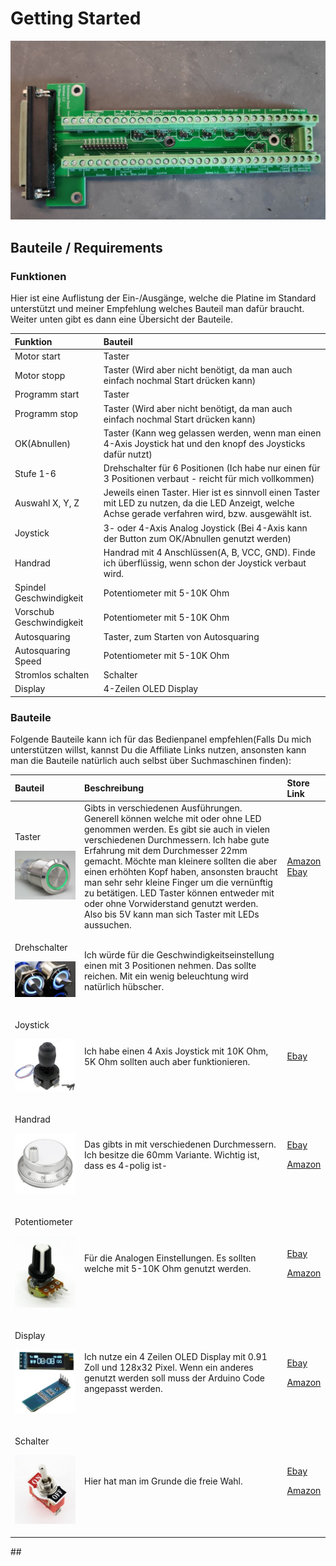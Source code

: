 # Getting Started



![Extension Panel](../.gitbook/assets/img_20200325_163022_cropped.jpg)

## Bauteile / Requirements

### Funktionen

Hier ist eine Auflistung der Ein-/Ausgänge, welche die Platine im Standard unterstützt und meiner Empfehlung welches Bauteil man dafür braucht. Weiter unten gibt es dann eine Übersicht der Bauteile.

| Funktion | Bauteil |
| :--- | :--- |
| Motor start | Taster |
| Motor stopp | Taster \(Wird aber nicht benötigt, da man auch einfach nochmal Start drücken kann\) |
| Programm start | Taster |
| Programm stop | Taster \(Wird aber nicht benötigt, da man auch einfach nochmal Start drücken kann\) |
| OK\(Abnullen\) | Taster \(Kann weg gelassen werden, wenn man einen 4-Axis Joystick hat und den knopf des Joysticks dafür nutzt\) |
| Stufe 1-6 | Drehschalter für 6 Positionen \(Ich habe nur einen für 3 Positionen verbaut - reicht für mich vollkommen\) |
| Auswahl X, Y, Z | Jeweils einen Taster. Hier ist es sinnvoll einen Taster mit LED zu nutzen, da die LED Anzeigt, welche Achse gerade verfahren wird, bzw. ausgewählt ist. |
| Joystick | 3- oder 4-Axis Analog Joystick \(Bei 4-Axis kann der Button zum OK/Abnullen genutzt werden\) |
| Handrad | Handrad mit 4 Anschlüssen\(A, B, VCC, GND\). Finde ich überflüssig, wenn schon der Joystick verbaut wird. |
| Spindel Geschwindigkeit | Potentiometer mit 5-10K Ohm |
| Vorschub Geschwindigkeit | Potentiometer mit 5-10K Ohm |
| Autosquaring | Taster, zum Starten von Autosquaring |
| Autosquaring Speed | Potentiometer mit 5-10K Ohm |
| Stromlos schalten | Schalter |
| Display | 4-Zeilen OLED Display |

### Bauteile

Folgende Bauteile kann ich für das Bedienpanel empfehlen\(Falls Du mich unterstützen willst, kannst Du die Affiliate Links nutzen, ansonsten kann man die Bauteile natürlich auch selbst über Suchmaschinen finden\):

<table>
  <thead>
    <tr>
      <th style="text-align:left">Bauteil</th>
      <th style="text-align:left">Beschreibung</th>
      <th style="text-align:left">Store Link</th>
    </tr>
  </thead>
  <tbody>
    <tr>
      <td style="text-align:left">
        <p>Taster</p>
        <p>
          <img src="../.gitbook/assets/taster_led.jpg" alt/>
        </p>
      </td>
      <td style="text-align:left">Gibts in verschiedenen Ausf&#xFC;hrungen. Generell k&#xF6;nnen welche
        mit oder ohne LED genommen werden. Es gibt sie auch in vielen verschiedenen
        Durchmessern. Ich habe gute Erfahrung mit dem Durchmesser 22mm gemacht.
        M&#xF6;chte man kleinere sollten die aber einen erh&#xF6;hten Kopf haben,
        ansonsten braucht man sehr sehr kleine Finger um die vern&#xFC;nftig zu
        bet&#xE4;tigen. LED Taster k&#xF6;nnen entweder mit oder ohne Vorwiderstand
        genutzt werden. Also bis 5V kann man sich Taster mit LEDs aussuchen.</td>
      <td
      style="text-align:left"><a href="https://amzn.to/2wyopHt">Amazon</a>
        <br /><a href="http://rover.ebay.com/rover/1/707-53477-19255-0/1?ff3=4&amp;pub=5575576561&amp;toolid=10001&amp;campid=5338665749&amp;customid=&amp;mpre=https%3A%2F%2Fwww.ebay.de%2Fitm%2FSchalter-Taster-beleuchtet-LED-16-19-22mm-Klingel-Druckschalter-Klingeltaster%2F311618190726%3F_trkparms%3Dispr%253D1%26hash%3Ditem488de43d86%3Am%3Am_A8rk6yWEWQO9lL4XBHr-g%26enc%3DAQAEAAACUBPxNw%252BVj6nta7CKEs3N0qXGBKxoyUlyl9wldGRYUmSslFgUNgzk5kEbyqmgR0KEM5KcchTaDnqcbV7ibmbxCq%252B%252Bo7ED4CDceqR58uDOA4fztMJtnsmKMaQd8zn8YJ1Vh27gRT%252FCQgcUXFo0x1oZaH%252Bsa18Hy0Kxa2I5JOuawabl5mPbL0HbLazmCa5eN1hQc60VCfkihg97PFvz1moRdX6iFCZ86rSyrL3IZV0wpQ%252Fux8SiwbBZ2p1juGRJ6%252B56qI4FoSkTdJc8X5T7muY%252FU4zEWsMq%252BJW%252BoiYWDBg1BK%252BuZZE0CmcfVqrsqJAeRAbnqPwypViaf8OPCVKiD7XZlXRDl6xFFe3lSxI5GJmCye4dLhb7pQLSHNXziJvRJs5ZTMMYj0W%252BBSStWw%252BgMdj7nVBrD3N%252FBvOSGwuR8HlSSS5W81BhBf9FOmJyjVEfaAWCwrfQUtHch78yr2YrK91AFa9IN7BOKp8CIll4g4CR%252BCGSns4tDdgGWcGAagwn2Th7EoXs2NDQnfFUDAkJgDzeuxhg5iCWxutQag8tp39w3K4SnL9XTy2IkQliQj5%252BA1FFzowyqfx6%252FYdUojHRXtmGEn8mnb8utfMSu1vRraavbJ32sbhuod9nOTRZoc77rm4hM5C8NVvjAEFQfFSwrR%252BmrIEqYEKU5Y6Fnd60%252F1n2qNgcJVQ1SV0MSNpXXga35G3qpFaFJ8O2HoHtOYXz7Pf7K7kLq%252BwFqcEeKv%252BXo5xt8c5ZQmoRLZlN3YxFAXLd6m8yEwcz6e7SqiZBKvOvZBj8WKY%253D%26checksum%3D31161819072634d3723e04f945f4895b15cbd478fcd5">Ebay</a>
        </td>
    </tr>
    <tr>
      <td style="text-align:left">
        <p>Drehschalter</p>
        <p>
          <img src="../.gitbook/assets/3_position_switch.jpg" alt/>
        </p>
      </td>
      <td style="text-align:left">Ich w&#xFC;rde f&#xFC;r die Geschwindigkeitseinstellung einen mit 3 Positionen
        nehmen. Das sollte reichen. Mit ein wenig beleuchtung wird nat&#xFC;rlich
        h&#xFC;bscher.</td>
      <td style="text-align:left"></td>
    </tr>
    <tr>
      <td style="text-align:left">
        <p>Joystick</p>
        <p>
          <img src="../.gitbook/assets/joystick.jpg" alt/>
        </p>
      </td>
      <td style="text-align:left">Ich habe einen 4 Axis Joystick mit 10K Ohm, 5K Ohm sollten auch aber funktionieren.</td>
      <td
      style="text-align:left"><a href="http://rover.ebay.com/rover/1/707-53477-19255-0/1?ff3=4&amp;pub=5575576561&amp;toolid=10001&amp;campid=5338665749&amp;customid=&amp;mpre=https%3A%2F%2Fwww.ebay.de%2Fsch%2Fi.html%3F_osacat%3D58168%26_odkw%3Ddrehschalter%2B3%2Bled%26_from%3DR40%26_trksid%3Dm570.l1313%26_nkw%3D4%2Baxis%2Bjoystick%26_sacat%3D0">Ebay</a>
        </td>
    </tr>
    <tr>
      <td style="text-align:left">
        <p>Handrad</p>
        <p>
          <img src="../.gitbook/assets/handrad.jpg" alt/>
        </p>
      </td>
      <td style="text-align:left">Das gibts in mit verschiedenen Durchmessern. Ich besitze die 60mm Variante.
        Wichtig ist, dass es 4-polig ist-</td>
      <td style="text-align:left">
        <p><a href="http://rover.ebay.com/rover/1/707-53477-19255-0/1?ff3=4&amp;pub=5575576561&amp;toolid=10001&amp;campid=5338665749&amp;customid=&amp;mpre=https%3A%2F%2Fwww.ebay.de%2Fsch%2Fi.html%3F_osacat%3D0%26_odkw%3Dhandrad%26_from%3DR40%26_trksid%3Dp2334524.m570.l1313.TR12.TRC2.A0.H0.Xhandrad%2Bcnc.TRS0%26_nkw%3Dhandrad%2Bcnc%26_sacat%3D0">Ebay</a>
        </p>
        <p><a href="https://amzn.to/39t1zy1">Amazon</a>
        </p>
      </td>
    </tr>
    <tr>
      <td style="text-align:left">
        <p>Potentiometer</p>
        <p>
          <img src="../.gitbook/assets/poti.jpg" alt/>
        </p>
      </td>
      <td style="text-align:left">F&#xFC;r die Analogen Einstellungen. Es sollten welche mit 5-10K Ohm genutzt
        werden.</td>
      <td style="text-align:left">
        <p><a href="http://rover.ebay.com/rover/1/707-53477-19255-0/1?ff3=4&amp;pub=5575576561&amp;toolid=10001&amp;campid=5338665749&amp;customid=&amp;mpre=https%3A%2F%2Fwww.ebay.de%2Fsch%2Fi.html%3F_odkw%3Dpit%2B10k%26_osacat%3D0%26_from%3DR40%26_trksid%3Dm570.l1313%26_nkw%3Dpoti%2B10k%26_sacat%3D0">Ebay</a>
        </p>
        <p><a href="https://amzn.to/2QOFNym">Amazon</a>
        </p>
      </td>
    </tr>
    <tr>
      <td style="text-align:left">
        <p>Display</p>
        <p>
          <img src="../.gitbook/assets/oleddisplay.jpg" alt/>
        </p>
      </td>
      <td style="text-align:left">Ich nutze ein 4 Zeilen OLED Display mit 0.91 Zoll und 128x32 Pixel. Wenn
        ein anderes genutzt werden soll muss der Arduino Code angepasst werden.</td>
      <td
      style="text-align:left">
        <p><a href="http://rover.ebay.com/rover/1/707-53477-19255-0/1?ff3=4&amp;pub=5575576561&amp;toolid=10001&amp;campid=5338665749&amp;customid=&amp;mpre=https%3A%2F%2Fwww.ebay.de%2Fsch%2Fi.html%3F_osacat%3D0%26_odkw%3Doled%2Bi2c%26_from%3DR40%26_trksid%3Dp2334524.m570.l1313.TR1.TRC0.A0.H0.Xoled%2B0.91.TRS0%26_nkw%3Doled%2B0.91%26_sacat%3D0">Ebay</a>
        </p>
        <p><a href="https://amzn.to/2y6lh5N">Amazon</a>
        </p>
        </td>
    </tr>
    <tr>
      <td style="text-align:left">
        <p>Schalter</p>
        <p>
          <img src="../.gitbook/assets/schalter.jpg" alt/>
        </p>
      </td>
      <td style="text-align:left">Hier hat man im Grunde die freie Wahl.</td>
      <td style="text-align:left">
        <p><a href="http://rover.ebay.com/rover/1/707-53477-19255-0/1?ff3=4&amp;pub=5575576561&amp;toolid=10001&amp;campid=5338665749&amp;customid=&amp;mpre=https%3A%2F%2Fwww.ebay.de%2Fsch%2Fi.html%3F_osacat%3D0%26_odkw%3Doled%2B0.91%26_from%3DR40%26_trksid%3Dp2334524.m570.l1313.TR12.TRC2.A0.H0.X12v%2Bschalte.TRS0%26_nkw%3D12v%2Bschalter%26_sacat%3D0">Ebay</a>
        </p>
        <p><a href="https://amzn.to/3bxkqK2">Amazon</a>
        </p>
      </td>
    </tr>
  </tbody>
</table>## 


